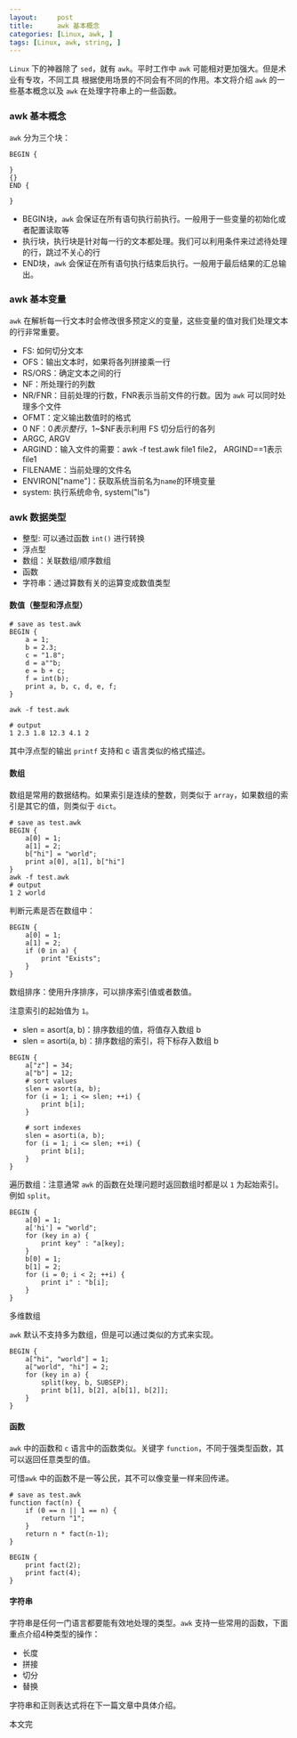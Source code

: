 ```yaml
---
layout:     post
title:      awk 基本概念
categories: [Linux, awk, ]
tags: [Linux, awk, string, ]
---
```



`Linux` 下的神器除了 `sed`，就有 `awk`。平时工作中 `awk` 可能相对更加强大。但是术业有专攻，不同工具
根据使用场景的不同会有不同的作用。本文将介绍 `awk` 的一些基本概念以及 `awk` 在处理字符串上的一些函数。


### awk 基本概念

`awk` 分为三个块：

```shell
BEGIN {

}
{}
END {

}
```

+ BEGIN块，`awk` 会保证在所有语句执行前执行。一般用于一些变量的初始化或者配置读取等
+ 执行块，执行块是针对每一行的文本都处理。我们可以利用条件来过滤待处理的行，跳过不关心的行
+ END块，`awk` 会保证在所有语句执行结束后执行。一般用于最后结果的汇总输出。

### awk 基本变量

`awk` 在解析每一行文本时会修改很多预定义的变量，这些变量的值对我们处理文本的行非常重要。

+ FS: 如何切分文本
+ OFS：输出文本时，如果将各列拼接乘一行
+ RS/ORS：确定文本之间的行
+ NF：所处理行的列数
+ NR/FNR：目前处理的行数，FNR表示当前文件的行数。因为 `awk` 可以同时处理多个文件
+ OFMT：定义输出数值时的格式
+ $0~$NF：$0表示整行，$1~$NF表示利用 FS 切分后行的各列
+ ARGC, ARGV
+ ARGIND：输入文件的需要：awk -f test.awk file1 file2， ARGIND==1表示file1
+ FILENAME：当前处理的文件名
+ ENVIRON["name"]：获取系统当前名为`name`的环境变量
+ system: 执行系统命令, system("ls")

### awk 数据类型

+ 整型: 可以通过函数 `int()` 进行转换
+ 浮点型
+ 数组：关联数组/顺序数组
+ 函数
+ 字符串：通过算数有关的运算变成数值类型

#### 数值（整型和浮点型）

```shell
# save as test.awk
BEGIN {
	a = 1;
	b = 2.3;
	c = "1.8";
	d = a""b;
	e = b + c;
	f = int(b);
	print a, b, c, d, e, f;
}

awk -f test.awk

# output
1 2.3 1.8 12.3 4.1 2
```

其中浮点型的输出 `printf` 支持和 c 语言类似的格式描述。

#### 数组

数组是常用的数据结构。如果索引是连续的整数，则类似于 `array`，如果数组的索引是其它的值，则类似于
`dict`。

```shell
# save as test.awk
BEGIN {
	a[0] = 1;
	a[1] = 2;
	b["hi"] = "world";
	print a[0], a[1], b["hi"]
}
awk -f test.awk
# output
1 2 world
```

判断元素是否在数组中：

```shell
BEGIN {
	a[0] = 1;
	a[1] = 2;
	if (0 in a) {
		print "Exists";
	}
}

```

数组排序：使用升序排序，可以排序索引值或者数值。

注意索引的起始值为 `1`。

+ slen = asort(a, b)：排序数组的值，将值存入数组 b
+ slen = asorti(a, b)：排序数组的索引，将下标存入数组 b

```shell
BEGIN {
	a["z"] = 34;
	a["b"] = 12;
	# sort values
	slen = asort(a, b);
	for (i = 1; i <= slen; ++i) {
		print b[i];
	}

	# sort indexes
	slen = asorti(a, b);
	for (i = 1; i <= slen; ++i) {
		print b[i];
	}
}
```

遍历数组：注意通常 `awk` 的函数在处理问题时返回数组时都是以 `1` 为起始索引。例如 `split`。

```shell
BEGIN {
	a[0] = 1;
	a['hi'] = "world";
	for (key in a) {
		print key" : "a[key];
	}
	b[0] = 1;
	b[1] = 2;
	for (i = 0; i < 2; ++i) {
		print i" : "b[i];
	}
}
```

多维数组

`awk` 默认不支持多为数组，但是可以通过类似的方式来实现。

```shell
BEGIN {
	a["hi", "world"] = 1;
	a["world", "hi"] = 2;
	for (key in a) {
		split(key, b, SUBSEP);
		print b[1], b[2], a[b[1], b[2]];
	}
}
```

#### 函数

`awk` 中的函数和 `c` 语言中的函数类似。关键字 `function`，不同于强类型函数，其可以返回任意类型的值。

可惜`awk` 中的函数不是一等公民，其不可以像变量一样来回传递。

```shell
# save as test.awk
function fact(n) {
	if (0 == n || 1 == n) {
		return "1";
	}
	return n * fact(n-1);
}

BEGIN {
	print fact(2);
	print fact(4);
}
```

#### 字符串

字符串是任何一门语言都要能有效地处理的类型。`awk` 支持一些常用的函数，下面重点介绍4种类型的操作：

+ 长度
+ 拼接
+ 切分
+ 替换

字符串和正则表达式将在下一篇文章中具体介绍。

本文完
